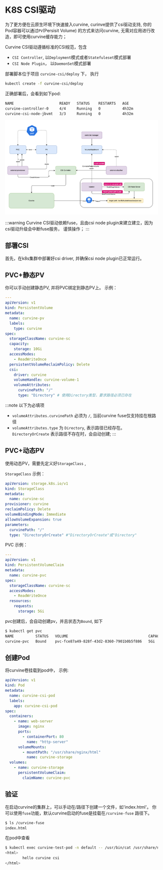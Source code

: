 # K8S CSI驱动
为了更方便在云原生环境下快速接入curvine, curinve提供了csi驱动支持, 你的Pod容器可以通过`PV`(Persisit Volume) 的方式来访问curvine, 无需对应用进行改造，即可使用curvine缓存能力；

Curvine CSI驱动遵循标准的CSI规范，包含 
- `CSI Controller`,  以`Deployment`模式或者`Statefuleset`模式部署
- `CSI Node Plugin`， 以`DaemonSet`模式部署

部署脚本位于项目 `curvine-csi/deploy` 下， 执行
```bash
kubectl create -f curvine-csi/deploy
```

正确部署后，会看到如下pod:
```bash
NAME                     READY   STATUS    RESTARTS   AGE
curvine-controller-0     4/4     Running   0          4h32m
curvine-csi-node-jbvmt   3/3     Running   0          4h32m
```

![csi-arch](img/csi-arch.png)

:::warning
Curvine CSI驱动依赖fuse，且由csi node plugin来建立建立，因为csi驱动升级会中断fuse服务， 谨慎操作；
:::

## 部署CSI
首先，在k8s集群中部署好csi driver, 并确保csi node plugin已正常运行。

## PVC+静态PV
你可以手动创建静态PV, 并将PVC绑定到静态PV上。 示例：
```yaml
---
apiVersion: v1
kind: PersistentVolume
metadata:
  name: curvine-pv
  labels:
    type: curvine
spec:
  storageClassName: curvine-sc
  capacity:
    storage: 10Gi
  accessModes:
    - ReadWriteOnce
  persistentVolumeReclaimPolicy: Delete
  csi:
    driver: curvine
    volumeHandle: curvine-volume-1
    volumeAttributes:
      curvinePath: "/"
      type: "Directory" # 使用Directory类型，要求路径必须已存在
```

:::note 
以下为必填项
- `volumeAttributes.curvinePath` 必须为 `/`, 当前curvine fuse仅支持挂在根路径
- `volumeAttributes.type` 为 `Directory`, 表示路径已经存在。 `DirectoryOrCreate` 表示路径不存在时，会自动创建;
:::

## PVC+动态PV
使用动态PV，需要先定义好`StorageClass` ,  

`StorageClass` 示例：

```yaml
apiVersion: storage.k8s.io/v1
kind: StorageClass
metadata:
  name: curvine-sc
provisioner: curvine
reclaimPolicy: Delete
volumeBindingMode: Immediate
allowVolumeExpansion: true
parameters:
  curvinePath: "/"
  type: "DirectoryOrCreate" #"DirectoryOrCreate"或"Directory"
```

PVC 示例：
```yaml
---
apiVersion: v1
kind: PersistentVolumeClaim
metadata:
  name: curvine-pvc
spec:
  storageClassName: curvine-sc
  accessModes:
    - ReadWriteOnce
  resources:
    requests:
      storage: 5Gi
```

pvc创建后，会自动创建pv，并且状态为`Bound`, 如下
```bash
$ kubectl get pvc
NAME          STATUS   VOLUME                                     CAPACITY   ACCESS MODES   STORAGECLASS   VOLUMEATTRIBUTESCLASS   AGE
curvine-pvc   Bound    pvc-fce87a49-828f-43d2-8360-7901b0b5f886   5Gi        RWO            curvine-sc     <unset>                 16s
```

## 创建Pod
将curvine卷挂载到pod中， 示例:
```yaml
apiVersion: v1
kind: Pod
metadata:
  name: curvine-csi-pod
  labels:
    app: curvine-csi-pod
spec:
  containers:
    - name: web-server
      image: nginx
      ports:
        - containerPort: 80
          name: "http-server"
      volumeMounts:
        - mountPath: "/usr/share/nginx/html"
          name: curvine-storage
  volumes:
    - name: curvine-storage
      persistentVolumeClaim:
        claimName: curvine-pvc
```

## 验证
在启动curvine的集群上，可以手动在/路径下创建一个文件，如'index.html'。 你可以使用`fuse`功能，默认curvine启动的fuse是挂载在`/curvine-fuse` 路径下。

```bash
$ ls /curvine-fuse
index.html
```


在pod中查看
```bash
$ kubectl exec curvine-test-pod -n default -- /usr/bin/cat /usr/share/nginx/html/index.html
<html>
        hello curvine csi
</html>
```